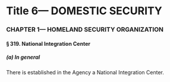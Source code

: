 
# Title 6— DOMESTIC SECURITY
### CHAPTER 1— HOMELAND SECURITY ORGANIZATION
#### § 319. National Integration Center
##### (a) In general

There is established in the Agency a National Integration Center.

